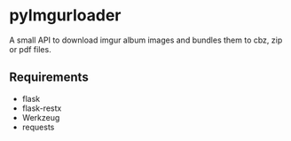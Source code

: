# pyImgurloader

A small API to download imgur album images and bundles them to cbz, zip or pdf files.

## Requirements

- flask
- flask-restx
- Werkzeug
- requests